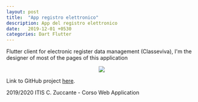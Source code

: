 ```yaml
---
layout: post
title:  "App registro elettronico"
description: App del registro elettronico
date:   2019-12-01 +0530
categories: Dart Flutter
---
```


Flutter client for electronic register data management (Classeviva),
I'm the designer of most of the pages of this application

<div align="center"><img src="https://camo.githubusercontent.com/406807b4f177dc26a8c1d64a07dae984cabdd66e/68747470733a2f2f692e696d6775722e636f6d2f6a3335394873652e6a7067"></div>

Link to GitHub project [here][Link-GitHub].

[Link-GitHub]: https://github.com/Zuccante-Web-App/Registro-elettronico

2019/2020 ITIS C. Zuccante - Corso Web Application
